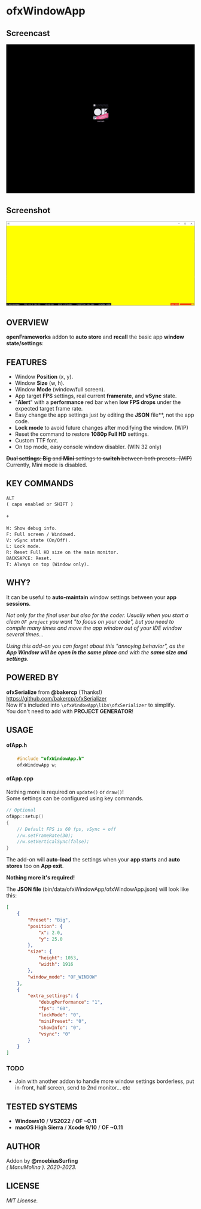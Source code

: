 # ofxWindowApp

## Screencast

![screenshot](readme_images/ofxWindowApp.gif?raw=true "MoebiusSurfing")


## Screenshot

![screenshot](readme_images/screenshot2.JPG?raw=true "MoebiusSurfing")



## OVERVIEW

**openFrameworks** addon to **auto store** and **recall** the basic app **window state/settings**:


## FEATURES

* Window **Position** (x, y). 
* Window **Size** (w, h). 
* Window **Mode** (window/full screen).
* App target **FPS** settings, real current **framerate**, and **vSync** state. 
* "**Alert**" with a **performance** red bar when **low FPS drops** under the expected target frame rate.
* Easy change the app settings just by editing the **JSON** file**, not the app code.
* **Lock mode** to avoid future changes after modifying the window. (WIP)
* Reset the command to restore **1080p Full HD** settings.
* Custom TTF font.
* On top mode, easy console window disabler. (WIN 32 only)

~~**Dual settings**: **Big** and **Mini** settings to **switch** between both presets. (WIP)~~  
  Currently, Mini mode is disabled. 


## KEY COMMANDS

```
ALT  
( caps enabled or SHIFT )  

+  

W: Show debug info.  
F: Full screen / Windowed.  
V: vSync state (On/Off).  
L: Lock mode.  
R: Reset Full HD size on the main monitor.  
BACKSAPCE: Reset.  
T: Always on top (Window only). 

```

## WHY?

It can be useful to **auto-maintain** window settings between your **app sessions**.  

_Not only for the final user but also for the coder. Usually when you start a clean ```OF project``` you want "to focus on your code", but you need to compile many times and move the app window out of your IDE window several times..._  

_Using this add-on you can forget about this "annoying behavior", as the **App Window will be open in the same place** and with the **same size and settings**._  

## POWERED BY

**ofxSerialize** from **@bakercp** (Thanks!)  
https://github.com/bakercp/ofxSerializer  
Now it's included into ```\ofxWindowApp\libs\ofxSerializer``` to simplify.  
You don't need to add with **PROJECT GENERATOR**!

## USAGE

#### ofApp.h
```.c++
    #include "ofxWindowApp.h"
    ofxWindowApp w;
```

#### ofApp.cpp
Nothing more is required on ```update()``` or ```draw()```!  
Some settings can be configured using key commands.  
```.c++ 
// Optional
ofApp::setup()
{
    // Default FPS is 60 fps, vSync = off
    //w.setFrameRate(30);
    //w.setVerticalSync(false);
}
```

The add-on will **auto-load** the settings when your **app starts** and **auto stores** too on **App exit**.  

**Nothing more it's required!**  

The **JSON file** (bin/data/ofxWindowApp/ofxWindowApp.json) will look like this:  
```.json
[
    {
        "Preset": "Big",
        "position": {
            "x": 2.0,
            "y": 25.0
        },
        "size": {
            "height": 1053,
            "width": 1916
        },
        "window_mode": "OF_WINDOW"
    },
    {
        "extra_settings": {
            "debugPerformance": "1",
            "fps": "60",
            "lockMode": "0",
            "miniPreset": "0",
            "showInfo": "0",
            "vsync": "0"
        }
    }
]
```

### TODO

* Join with another addon to handle more window settings borderless, put in-front, half screen, send to 2nd monitor... etc

## TESTED SYSTEMS
- **Windows10** / **VS2022** / **OF ~0.11**
- **macOS High Sierra** / **Xcode 9/10** / **OF ~0.11**

## AUTHOR
Addon by **@moebiusSurfing**  
*( ManuMolina ). 2020-2023.*

## LICENSE
*MIT License.*